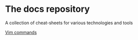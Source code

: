 # The docs repository

A collection of cheat-sheets for various technologies and tools

[Vim commands](https://github.com/stefan1981/docs/blob/main/vim.md)
